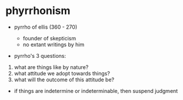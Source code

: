 # phyrrhonism

- pyrrho of ellis (360 - 270)
  - founder of skepticism
  - no extant writings by him

- pyrrho's 3 questions:

1. what are things like by nature?
2. what attitude we adopt towards things?
3. what will the outcome of this attitude be?

- if things are indetermine or indeterminable, then suspend judgment
